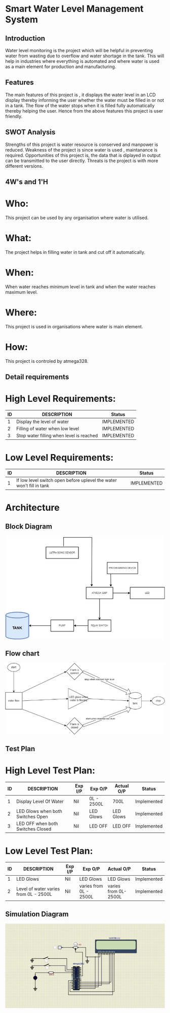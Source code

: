 # Smart Water Level Management System

## Introduction


Water level monitoring is the project which will be helpful in preventing water from wasting due to overflow and water shortage in the tank. This will help in industries where everything is automated and where water is used as a main element for production and manufacturing.

## Features

The main features of this project is , it displays the water level in an LCD display thereby informing the user whether the water must be filled in or not in a tank. The flow of the water stops when it is filled fully automatically thereby helping the user. Hence from the above features this project is user friendly.


## SWOT Analysis

Strengths of this project is water resource is conserved and manpower is reduced.
Weakness of the project is since water is used , maintanance is required. 
Opportunities of this project is, the data that is diplayed in output can be transmitted to the user directly.
Threats is the project is with more different versions.


## 4W's and 1'H
# Who:
This project can be used by any organisation where water is utilised.

# What:
The project helps in filling water in tank and cut off it automatically.

# When:
When water reaches minimum level in tank and when the water reaches maximum level.

# Where:
This project is used in organisations where water is main element.

# How:
This project is controled by atmega328.

## Detail requirements
# High Level Requirements:
| ID | DESCRIPTION | Status |
| ------ | ------ | ------ |
| 1 |Display the level of water| IMPLEMENTED |
| 2 | Filling of water when low level | IMPLEMENTED |
| 3 | Stop water filling when level is reached  | IMPLEMENTED |
# Low Level Requirements:
| ID | DESCRIPTION | Status |
| ------ | ------ | ------ |
| 1 |If low level switch open before uplevel the water won't fill in tank| IMPLEMENTED |

# Architecture
## Block Diagram
![](https://github.com/ShrinathDawari/M2_SmartWaterLevelManagementSystem/blob/e2819ec572de1da7b00ecc10b915f625d80a52d7/2_Architecture/Block%20Diagram/Block_Diagram.jpg)
## Flow chart
![](https://github.com/ShrinathDawari/M2_SmartWaterLevelManagementSystem/blob/e2819ec572de1da7b00ecc10b915f625d80a52d7/2_Architecture/Data%20Flow%20diagram/Flow_Diagram.png)




## Test Plan
# High Level Test Plan:
| ID | DESCRIPTION |Exp I/P|	Exp O/P|	Actual O/P| Status |
| ------ | ------ | ------ | ------ | ------ | ------ |
| 1 |Display Level Of Water|	Nil|	0L - 2500L|	700L	|Implemented|
|2|	LED Glows when both Switches Open|	Nil	|LED Glows	|LED Glows|	Implemented|
|3|	LED OFF when both Switches Closed|	Nil	|LED OFF|	LED OFF	|Implemented|
# Low Level Test Plan:
| ID | DESCRIPTION |Exp I/P	|Exp O/P|	Actual O/P|	 Status |
| ------ | ------ | ------ | ------ | ------ | ------ |
| 1 |LED Glows |	Nil|	LED Glows|	LED Glows|	Implemented|
|2|	Level of water varies from 0L - 2500L|	Nil|	varies from 0L - 2500L|	varies from 0L-2500L|	Implemented|


## Simulation Diagram
![](https://github.com/ShrinathDawari/M2_SmartWaterLevelManagementSystem/blob/3b4c2c8a585758986633c21030e86b9aa2549459/6_ImagesAndVideos/Simulation_Diagram.png)


